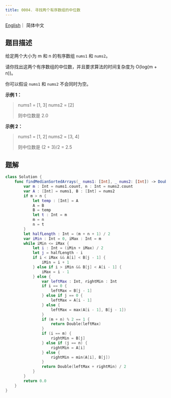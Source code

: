 ```yaml
---
title: 0004. 寻找两个有序数组的中位数
---
```


[English](leetcode/0004-en)｜ 简体中文



## 题目描述

给定两个大小为 m 和 n 的有序数组 `nums1` 和 `nums2`。

请你找出这两个有序数组的中位数，并且要求算法的时间复杂度为 O(log(m + n))。

你可以假设 `nums1` 和 `nums2` 不会同时为空。

**示例 1：**

>nums1 = [1, 3]
>nums2 = [2]
>
>则中位数是 2.0

**示例 2：**

>nums1 = [1, 2]
>nums2 = [3, 4]
>
>则中位数是 (2 + 3)/2 = 2.5



## 题解

```swift
class Solution {
    func findMedianSortedArrays(_ nums1: [Int], _ nums2: [Int]) -> Double {
        var m : Int = nums1.count, n : Int = nums2.count
        var A : [Int] = nums1, B : [Int] = nums2
        if m > n {
            let temp : [Int] = A
            A = B
            B = temp
            let t : Int = m
            m = n
            n = t
        }
        let halfLength : Int = (m + n + 1) / 2
        var iMin : Int = 0, iMax : Int = m
        while iMin <= iMax {
            let i : Int = (iMin + iMax) / 2
            let j = halfLength - i
            if i < iMax && A[i] < B[j - 1] {
                iMin = i + 1
            } else if i > iMin && B[j] < A[i - 1] {
                iMax = i - 1
            } else {
                var leftMax : Int, rightMin : Int
                if i == 0 {
                    leftMax = B[j - 1]
                } else if j == 0 {
                    leftMax = A[i - 1]
                } else {
                    leftMax = max(A[i - 1], B[j - 1])
                }
                if (m + n) % 2 == 1 {
                    return Double(leftMax)
                }
                if (i == m) {
                    rightMin = B[j]
                } else if (j == n) {
                    rightMin = A[i]
                } else {
                    rightMin = min(A[i], B[j])
                }
                return Double(leftMax + rightMin) / 2
            }
        }
        return 0.0
    }
}
```
